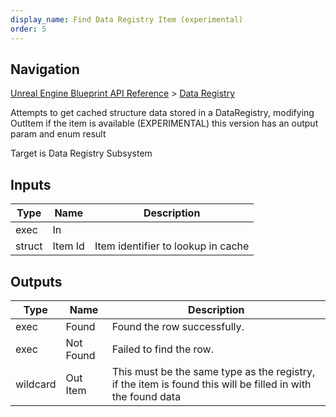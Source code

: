 ```yaml
---
display_name: Find Data Registry Item (experimental)
order: 5
---
```

## Navigation

[Unreal Engine Blueprint API Reference](https://dev.epicgames.com/documentation/en-us/unreal-engine/BlueprintAPI) > [Data Registry](https://dev.epicgames.com/documentation/en-us/unreal-engine/BlueprintAPI/DataRegistry)

Attempts to get cached structure data stored in a DataRegistry, modifying OutItem if the item is available
(EXPERIMENTAL) this version has an output param and enum result

Target is Data Registry Subsystem

## Inputs

| Type | Name | Description |
| --- | --- | --- |
| exec | In |  |
| struct | Item Id | Item identifier to lookup in cache |

## Outputs

| Type | Name | Description |
| --- | --- | --- |
| exec | Found | Found the row successfully. |
| exec | Not Found | Failed to find the row. |
| wildcard | Out Item | This must be the same type as the registry, if the item is found this will be filled in with the found data |
